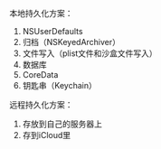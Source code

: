 本地持久化方案：
1. NSUserDefaults
2. 归档（NSKeyedArchiver）
3. 文件写入（plist文件和沙盒文件写入）
4. 数据库
5. CoreData
6. 钥匙串（Keychain）


远程持久化方案：
1. 存放到自己的服务器上
2. 存到iCloud里